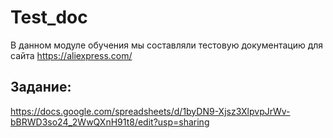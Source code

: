 # Test_doc

В данном модуле обучения мы составляли тестовую документацию для сайта https://aliexpress.com/

## Задание:
https://docs.google.com/spreadsheets/d/1byDN9-Xjsz3XlpvpJrWv-bBRWD3so24_2WwQXnH91t8/edit?usp=sharing
